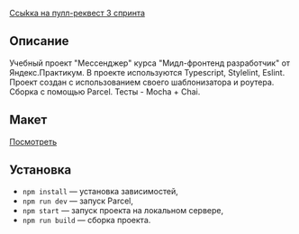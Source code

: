 [Сcыkка на пулл-реквест 3 спринта](https://github.com/MasterOfMenace/middle.messenger.praktikum.yandex/pull/3)

## Описание

Учебный проект "Мессенджер" курса "Мидл-фронтенд разработчик" от Яндекс.Практикум.
В проекте используются Typescript, Stylelint, Eslint. Проект создан с использованием своего шаблонизатора и роутера. Сборка с помощью Parcel.
Тесты - Mocha + Chai.

## Макет

[Посмотреть](<https://www.figma.com/file/68niuST0lFqB5shApOOYWj/Chat-(Copy)?node-id=0%3A1>)

## Установка

- `npm install` — установка зависимостей,
- `npm run dev` — запуск Parcel,
- `npm start` — запуск проекта на локальном сервере,
- `npm run build` — сборка проекта.
